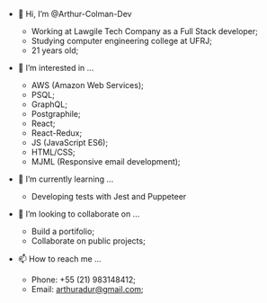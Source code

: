 - 👋 Hi, I’m @Arthur-Colman-Dev
  - Working at Lawgile Tech Company as a Full Stack developer;
  - Studying computer engineering college at UFRJ;
  - 21 years old;
  
- 👀 I’m interested in ...
  - AWS (Amazon Web Services);
  - PSQL;
  - GraphQL;
  - Postgraphile;
  - React;
  - React-Redux;
  - JS (JavaScript ES6);
  - HTML/CSS;
  - MJML (Responsive email development);
  
- 🌱 I’m currently learning ...
  - Developing tests with Jest and Puppeteer

- 💞️ I’m looking to collaborate on ...
  - Build a portifolio;
  - Collaborate on public projects;

- 📫 How to reach me ...
  - Phone: +55 (21) 983148412;
  - Email: arthuradur@gmail.com;

<!---
Arthur-Colman-Dev/Arthur-Colman-Dev is a ✨ special ✨ repository because its `README.md` (this file) appears on your GitHub profile.
You can click the Preview link to take a look at your changes.
--->

